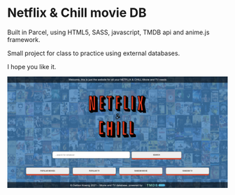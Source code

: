 # Netflix & Chill movie DB

Built in Parcel, using HTML5, SASS, javascript, TMDB api and anime.js framework.

Small project for class to practice using external databases.

I hope you like it.

![Screenshot](./screenshot.png)
